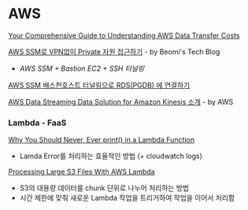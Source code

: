 # AWS

[Your Comprehensive Guide to Understanding AWS Data Transfer Costs](https://medium.com/@mulupuru/your-comprehensive-guide-to-understanding-aws-data-transfer-costs-f5c8241d65ed)

 [AWS SSM로 VPN없이 Private 자원 접근하기](https://beomi.github.io/2020/02/13/AWS-SSM-with-Bastion/) - by Beomi's Tech Blog  
  -  _AWS SSM + Bastion EC2 + SSH 터널링_

[AWS SSM 배스천호스트 터널링으로 RDS\(PGDB\) 에 연결하기](http://blog.haandol.com/2020/05/01/bastion-host-tunnel-rds.html)

[AWS Data Streaming Data Solution for Amazon Kinesis 소개](https://aws.amazon.com/ko/about-aws/whats-new/2020/09/introducing-aws-data-streaming-data-solution-for-amazon-kinesis/?sc_channel=em&sc_campaign=GLOBAL_CT_NL_global-snapshot-newsletter_20200910_&sc_medium=em_294590&sc_content=PA_nl_la&sc_geo=mult&sc_country=global&sc_outcome=pa&trk=em_294590&mkt_tok=eyJpIjoiTkdZeU1XRmlOREZqWmpRNSIsInQiOiJLbTBYRnVWc3FVV2EzdlpWVTBjczVjc0xWRDN2Z3AyRzZ5c2dQdjZIYVJ2NmZ5VnpVRjNxUnF0WjJPUXFmMzhVZVd3Y2Q2SHlvczFxSmpZXC9aNTdCdThLdnVBbHdONXhjQXBaWFQ1TTgxUWpVTmoycGNoOHlaTHhHNmR3NXhudmxLV2N5MDhUV2x2eWQyU3I0K2EzamdRPT0ifQ%3D%3D) - by AWS

### Lambda - FaaS

[Why You Should Never, Ever print\(\) in a Lambda Function](https://towardsdatascience.com/why-you-should-never-ever-print-in-a-lambda-function-f997d684a705#--responses)  
  -  Lamda Error를 처리하는 효율적인 방법 \(+ cloudwatch logs\) 

[Processing Large S3 Files With AWS Lambda](https://medium.com/swlh/processing-large-s3-files-with-aws-lambda-2c5840ae5c91)  
  -  S3의 대용량 데이터를 chunk 단위로 나누어 처리하는 방법  
  -  시간 제한에 맞춰 새로운 Lambda 작업을 트리거하여 작업을 이어서 처리함  

[  
](https://medium.com/@hang.c?source=post_page-----2c5840ae5c91----------------------)



